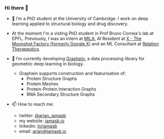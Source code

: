 ### Hi there 👋

- 🔭 I’m a PhD student at the University of Cambridge. I work on deep learning applied to structural biology and drug discovery.
- At the moment I'm a visting PhD student in Prof Bruno Correia's lab at EPFL. Previously, I was an intern at [MILA](https://mila.quebec/en/), AI Resident at [X - The Moonshot Factory (formerly Google X)](https://www.x.company) and an ML Consultant at [Relation Therapeutics](relationrx.com).
- 🌱 I’m currently developing [Graphein](https://www.github.com/a-r-j/graphein), a data processing library for geometric deep learning in biology.
  - Graphein supports construction and featurisation of:
    - Protein Structure Graphs
    - Protein Meshes
    - Protein-Protein Interaction Graphs 
    - RNA Secondary Structure Graphs


- 📫 How to reach me: 
  - twitter: [@arian_jamasb](https://twitter.com/arian_jamasb) 
  - my website: [jamasb.io](http://jamasb.io/)
  - linkedin: [in/jamasb](https://www.linkedin.com/in/jamasb/)
  - email: <arian@jamasb.io>

<!--
**a-r-j/a-r-j** is a ✨ _special_ ✨ repository because its `README.md` (this file) appears on your GitHub profile.

Here are some ideas to get you started:

- 👯 I’m looking to collaborate on ...
- 🤔 I’m looking for help with ...
- 💬 Ask me about ...

- 😄 Pronouns: ...
- ⚡ Fun fact: ...
-->
